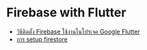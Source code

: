 
# Firebase with Flutter 

- [วิธีติดตั้ง Firebase ใช้งานในโปรเจค Google Flutter](project-setup.md)
- [การ setup firestore](firestore.md)